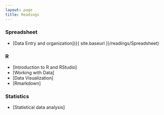 ```yaml
---
layout: page
title: Readings
---
```


### Spreadsheet

* [Data Entry and organization]({{ site.baseurl }}/readings/Spreadsheet)

### R

* [Introduction to R and RStudio]
* [Working with Data]
* [Data Visualization]
* [Rmarkdown]


### Statistics

* [Statistical data analysis]
